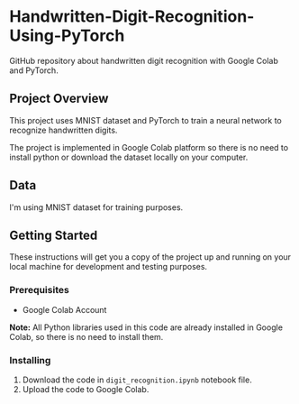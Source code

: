 # Handwritten-Digit-Recognition-Using-PyTorch

<!DOCTYPE html>
<html>

<body>



<p>GitHub repository about handwritten digit recognition with Google Colab and PyTorch.</p>

<h2>Project Overview</h2>

<p>This project uses MNIST dataset and PyTorch to train a neural network to recognize handwritten digits.</p>

<p>The project is implemented in Google Colab platform so there is no need to install python or download the dataset locally on your computer.</p>

<h2>Data</h2>

<p>I'm using MNIST dataset for training purposes.</p>

<h2>Getting Started</h2>

<p>These instructions will get you a copy of the project up and running on your local machine for development and testing purposes.</p>

<h3>Prerequisites</h3>

<ul>
    <li>Google Colab Account</li>
</ul>

<p><strong>Note:</strong> All Python libraries used in this code are already installed in Google Colab, so there is no need to install them.</p>

<h3>Installing</h3>

<ol>
    <li>Download the code in <code>digit_recognition.ipynb</code> notebook file.</li>
    <li>Upload the code to Google Colab.</li>
</ol>

</body>
</html>
